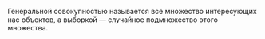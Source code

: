 Генеральной совокупностью называется всё множество интересующих нас объектов, а выборкой — случайное подмножество этого множества.